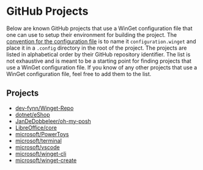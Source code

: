 # GitHub Projects

Below are known GitHub projects that use a WinGet configuration file that one can use to setup their environment for building the project. The [convention for the configuration file](https://learn.microsoft.com/windows/package-manager/configuration/create#file-naming-convention) is to name it `configuration.winget` and place it in a `.config` directory in the root of the project.
The projects are listed in alphabetical order by their GitHub repository identifier. The list is not exhaustive and is meant to be a starting point for finding projects that use a WinGet configuration file. If you know of any other projects that use a WinGet configuration file, feel free to add them to the list.

## Projects

- [dev-fynn/Winget-Repo](https://github.com/dev-fYnn/Winget-Repo/blob/master/.github/Winget-Repo_Dev.winget)
- [dotnet/eShop](https://github.com/dotnet/eShop/blob/main/.config/configuration.vsCode.winget)
- [JanDeDobbeleer/oh-my-posh](https://github.com/JanDeDobbeleer/oh-my-posh/blob/main/.config/configuration.winget)
- [LibreOffice/core](https://github.com/LibreOffice/core/blob/master/.config/configuration.winget)
- [microsoft/PowerToys](https://github.com/microsoft/PowerToys/blob/main/.config/configuration.winget)
- [microsoft/terminal](https://github.com/microsoft/terminal/blob/main/.config/configuration.winget)
- [microsoft/vscode](https://github.com/microsoft/vscode/blob/main/.config/configuration.winget)
- [microsoft/winget-cli](https://github.com/microsoft/winget-cli/blob/master/.config/configuration.winget)
- [microsoft/winget-create](https://github.com/microsoft/winget-create/blob/main/.config/configuration.winget)
